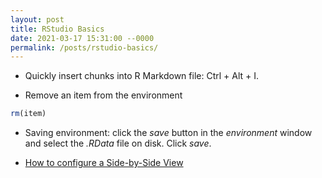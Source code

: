 ```yaml
---
layout: post
title: RStudio Basics
date: 2021-03-17 15:31:00 --0000
permalink: /posts/rstudio-basics/
---
```


- Quickly insert chunks into R Markdown file: Ctrl + Alt + I.

- Remove an item from the environment
```r
rm(item)
```

- Saving environment: click the *save* button in the *environment* window and select the *.RData* file on disk. Click *save*.

- [How to configure a Side-by-Side View](https://blog.rstudio.com/2020/10/21/rstudio-1-4-preview-multiple-source-columns/)